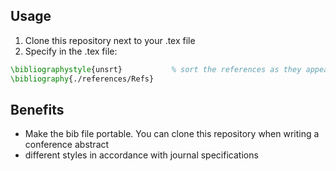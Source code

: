 ## Usage
1. Clone this repository next to your .tex file
2. Specify in the .tex file:
```latex
\bibliographystyle{unsrt}           % sort the references as they appear in the text
\bibliography{./references/Refs}
```

## Benefits
- Make the bib file portable. You can clone this repository when writing a conference abstract
- different styles in accordance with journal specifications